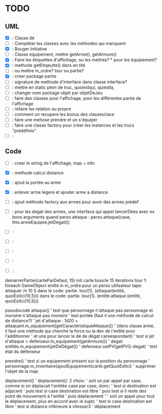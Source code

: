 # TODO

## UML
- [x] : Classe dé
- [ ] : Compléter les classes avec les méthodes qui manquent
- [x] : Bouger Initiative
- [ ] : Classe equipement, mettre getArme(), getArmure()
- [x] : Faire les étiquettes d'affichage, ou les mettres? * pour les équipement?
- [x] : methode getEtiqeutte() dans en  tité
- [ ] : ou mettre m_ordre? tour ou partie?
- [x] : creer package partie
- [ ] : signature de methode d'interface dans classe interface?
- [ ] : mettre en static plein de truc, quoiestqui, quiestla, 
- [ ] : changer nom package objet par objetDeJeu
- [ ] : faire des classes pour l'affichage, pour les différentes partie de l'affichage
- [ ] : refaire les relation au propre
- [ ] : comment on recupere les bonus des classes/race
- [ ] : faire une mehose prendre et un s'équiper
- [ ] : faire une classe factory pour créer les instances et les trucs "prédéfinis"
- [ ] :

## Code
- [ ] : creer le string de l'affichage, map + info
- [x] : methode calcul distance
- [x] : ajout la portée au arme
- [x] : enlever arme legere et ajouter arme a distance
- [ ] : ajout méthode factory aux armes pour avoir des armes prédef 
- [ ] : pour les degat des armes, une interface qui appel lancerDées avec es bons arguments
         quand perso attaque : perso.attaque(case, this.armeEquipee.jetDegat())
- [ ] :
- [ ] :
- [ ] :
- [ ] :
- [ ] :



demarrerPartie(carteParDefaut, 15)
   init carte
   boucle 15 itérations
    tour 1: foreach GameObject entité in m_ordre
            pour un perso
                utilisateur tape: attaquer /n 10 5
            dans le code: partie.
                                tour[1].
                                        (attaque(entité, quoiEstIci(10,5)))
            dans le code: partie.
                                tour[1].
                                        (entité.attaque (entité, quoiEstIci(10,5)))
                                        
                                        
                                        
                                        
                                        
                                        
                                        
                                        
                                        
                                        
                                        
                                        
                                        
                                        
                                        
pseudocode
attaque()
    '   test que personnage n'attaque pas personnage et monstre n'attaque pas monstre
                '   test portée (faut il une méthode de calcul de distance?)
                '   jet d'attaque : 1d20 + attaquant.m_equipement(getCaractéristiqueAttaque())
                '                   (dans classe arme, il faut une méthode qui cherche la force ou la dex de l'entité pour l'additionner
                '                                       et une pour lancer le dé de dégat careespondant)
                '   test si jet d'attaque > defenseur.m_equipement(getArmure())
                '   degat: entitée.m_equipement(jetDeDégat())
                '           defenseur.setPV(getPV()-degat)
                '           test état du défenseur

prendre()
                ' test si un equipement présent sur la position du personnage
                ' personnage.m_Inventaire(ajoutEquipement(carte.getQuoiEstIci)
                ' supprimer l'objet de la map
                
deplacement()
                ' deplacement(): 2 choix:
                ' soit un par appel par case, comme si on déplacait l'entitée case par case, donc:
                '                                   test si destination est adjacent
                '                                   puis test si case destination est libre
                '                                   puis test si il reste des point de mouvement à l'entité
                '                                   puis déplacement
                '
                ' soit un appel pour tout le déplacement, plus en accord avec le sujet;
                '                                   test si case destination est libre
                '                                   test si distance inférieure à  vitesse/3
                '                                   déplacement

